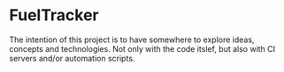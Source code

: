 # FuelTracker

The intention of this project is to have somewhere to explore ideas, concepts and technologies. Not only with the code itslef, but also with CI servers and/or automation scripts.
